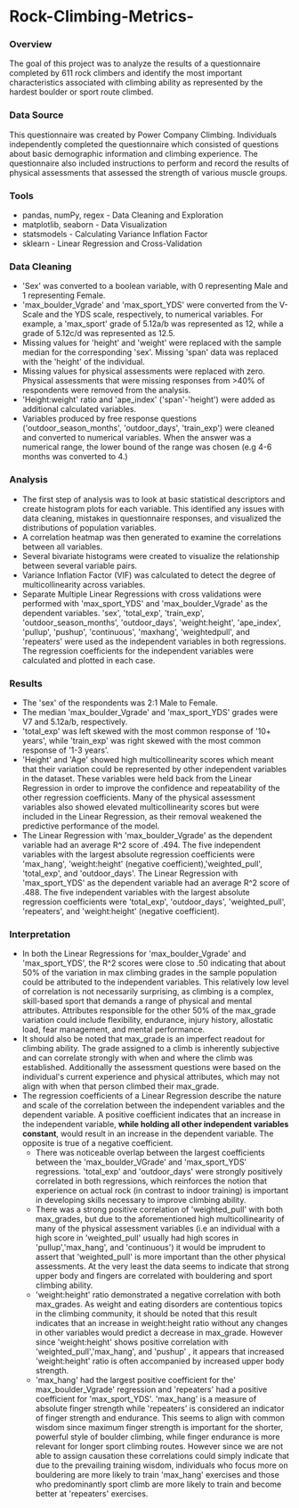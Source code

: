 # Rock-Climbing-Metrics-

### Overview
The goal of this project was to analyze the results of a questionnaire completed by 611 rock climbers and identify the most important characteristics associated with climbing ability as represented by the hardest boulder or sport route climbed.

### Data Source
This questionnaire was created by Power Company Climbing. Individuals independently completed the questionnaire which consisted of questions about basic demographic information and climbing experience. The questionnaire also included instructions to perform and record the results of physical assessments that assessed the strength of various muscle groups.

### Tools
- pandas, numPy, regex - Data Cleaning and Exploration
- matplotlib, seaborn - Data Visualization
- statsmodels - Calculating Variance Inflation Factor
- sklearn - Linear Regression and Cross-Validation

### Data Cleaning
- 'Sex' was converted to a boolean variable, with 0 representing Male and 1 representing Female.
- 'max_boulder_Vgrade' and 'max_sport_YDS' were converted from the V-Scale and the YDS scale, respectively, to numerical variables. For example, a 'max_sport' grade of 5.12a/b was represented as 12, while a grade of 5.12c/d was represented as 12.5.
- Missing values for 'height' and 'weight' were replaced with the sample median for the corresponding 'sex'. Missing 'span' data was replaced with the 'height' of the individual.
- Missing values for physical assessments were replaced with zero. Physical assessments that were missing responses from >40% of respondents were removed from the analysis.
- 'Height:weight' ratio and 'ape_index' ('span'-'height') were added as additional calculated variables.
- Variables produced by free response questions ('outdoor_season_months', 'outdoor_days', 'train_exp') were cleaned and converted to numerical variables. When the answer was a numerical range, the lower bound of the range was chosen (e.g 4-6 months was converted to 4.)

### Analysis
- The first step of analysis was to look at basic statistical descriptors and create histogram plots for each variable. This identified any issues with data cleaning, mistakes in questionnaire responses, and visualized the distributions of population variables.
- A correlation heatmap was then generated to examine the correlations between all variables.
- Several bivariate histograms were created to visualize the relationship between several variable pairs.
- Variance Inflation Factor (VIF) was calculated to detect the degree of multicollinearity across variables.
- Separate Multiple Linear Regressions with cross validations were performed with 'max_sport_YDS' and 'max_boulder_Vgrade' as the dependent variables. 'sex', 'total_exp', 'train_exp', 'outdoor_season_months', 'outdoor_days', 'weight:height', 'ape_index', 'pullup', 'pushup', 'continuous', 'maxhang', 'weightedpull', and 'repeaters' were used as the independent variables in both regressions. The regression coefficients for the independent variables were calculated and plotted in each case.

### Results
- The 'sex' of the respondents was 2:1 Male to Female.
- The median 'max_boulder_Vgrade' and 'max_sport_YDS' grades were V7 and 5.12a/b, respectively.
- 'total_exp' was left skewed with the most common response of '10+ years', while 'train_exp' was right skewed with the most common response of '1-3 years'.
- 'Height' and 'Age' showed high multicollinearity scores which meant that their variation could be represented by other independent variables in the dataset. These variables were held back from the Linear Regression in order to improve the confidence and repeatability of the other regression coefficients. Many of the physical assessment variables also showed elevated multicollinearity scores but were included in the Linear Regression, as their removal weakened the predictive performance of the model.
- The Linear Regression with 'max_boulder_Vgrade' as the dependent variable had an average R^2 score of .494. The five independent variables with the largest absolute regression coefficients were 'max_hang', 'weight:height' (negative coefficient),'weighted_pull', 'total_exp', and 'outdoor_days'. The Linear Regression with 'max_sport_YDS' as the dependent variable had an average R^2 score of .488. The five independent variables with the largest absolute regression coefficients were 'total_exp', 'outdoor_days', 'weighted_pull', 'repeaters', and 'weight:height' (negative coefficient).

### Interpretation
- In both the Linear Regressions for 'max_boulder_Vgrade' and 'max_sport_YDS', the R^2 scores were close to .50 indicating that about 50% of the variation in max climbing grades in the sample population could be attributed to the independent variables. This relatively low level of correlation is not necessarily surprising, as climbing is a complex, skill-based sport that demands a range of physical and mental attributes. Attributes responsible for the other 50% of the max_grade variation could include flexibility, endurance, injury history, allostatic load, fear management, and mental performance.
- It should also be noted that max_grade is an imperfect readout for climbing ability. The grade assigned to a climb is inherently subjective and can correlate strongly with when and where the climb was established. Additionally the assessment questions were based on the individual's current experience and physical attributes, which may not align with when that person climbed their max_grade.
- The regression coefficients of a Linear Regression describe the nature and scale of the correlation between the independent variables and the dependent variable. A positive coefficient indicates that an increase in the independent variable, **while holding all other independent variables constant**, would result in an increase in the dependent variable. The opposite is true of a negative coefficient.
   - There was noticeable overlap between the largest coefficients between the 'max_boulder_VGrade' and 'max_sport_YDS' regressions. 'total_exp' and 'outdoor_days' were strongly positively correlated in both regressions, which reinforces the notion that experience on actual rock (in contrast to indoor training) is important in developing skills necessary to improve climbing ability.
  - There was a strong positive correlation of 'weighted_pull' with both max_grades, but due to the aforementioned high multicollinearity of many of the physical assessment variables (i.e an individual with a high score in 'weighted_pull' usually had high scores in 'pullup','max_hang', and 'continuous') it would be imprudent to assert that 'weighted_pull' is more important than the other physical assessments. At the very least the data seems to indicate that strong upper body and fingers are correlated with bouldering and sport climbing ability.
  - 'weight:height' ratio demonstrated a negative correlation with both max_grades. As weight and eating disorders are contentious topics in the climbing community, it should be noted that this result indicates that an increase in weight:height ratio without any changes in other variables would predict a decrease in max_grade. However since 'weight:height' shows positive correlation with 'weighted_pull','max_hang', and 'pushup' , it appears that increased 'weight:height' ratio is often accompanied by increased upper body strength.
  - 'max_hang' had the largest positive coefficient for the' max_boulder_Vgrade' regression and 'repeaters' had a positive coefficient for 'max_sport_YDS'. 'max_hang' is a measure of absolute finger strength while 'repeaters' is considered an indicator of finger strength and endurance. This seems to align with common wisdom since maximum finger strength is important for the shorter, powerful style of boulder climbing, while finger endurance is more relevant for longer sport climbing routes. However since we are not able to assign causation these correlations could simply indicate that due to the prevailing training wisdom, individuals who focus more on bouldering are more likely to train 'max_hang' exercises and those who predominantly sport climb are more likely to train and become better at 'repeaters' exercises.


